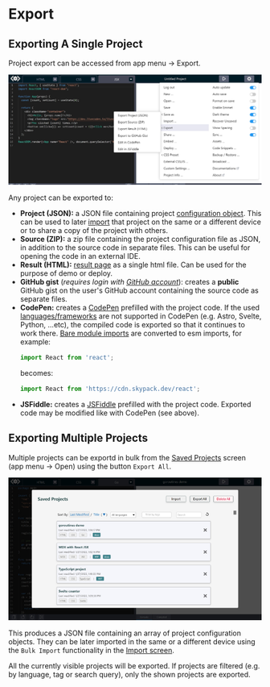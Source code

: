 # Export

## Exporting A Single Project

Project export can be accessed from app menu → Export.

![LiveCodes Export](../../static/img/screenshots/export.jpg)

Any project can be exported to:

- **Project (JSON):** a JSON file containing project [configuration object](../configuration/configuration-object.md). This can be used to later [import](./import.md) that project on the same or a different device or to share a copy of the project with others.
- **Source (ZIP):** a zip file containing the project configuration file as JSON, in addition to the source code in separate files. This can be useful for opening the code in an external IDE.
- **Result (HTML):** [result page](./result.md) as a single html file. Can be used for the purpose of demo or deploy.
- **GitHub gist** (_requires login with [GitHub account](./github-integration.md)_): creates a **public** GitHub gist on the user's GitHub account containing the source code as separate files.
- **CodePen:** creates a [CodePen](https://codepen.io/) prefilled with the project code. If the used [languages/frameworks](./../languages/index.md) are not supported in CodePen (e.g. Astro, Svelte, Python, ...etc), the compiled code is exported so that it continues to work there. [Bare module imports](./npm-modules.md) are converted to esm imports, for example:
  ```js
  import React from 'react';
  ```
  becomes:
  ```js
  import React from 'https://cdn.skypack.dev/react';
  ```
- **JSFiddle:** creates a [JSFiddle](https://jsfiddle.net/) prefilled with the project code. Exported code may be modified like with CodePen (see above).

## Exporting Multiple Projects

Multiple projects can be exportd in bulk from the [Saved Projects](./projects.md) screen (app menu → Open) using the button `Export All`.

![saved projects](../../static/img/screenshots/saved-projects.jpg)

This produces a JSON file containing an array of project configuration objects. They can be later imported in the same or a different device using the `Bulk Import` functionality in the [Import screen](./import.md).

All the currently visible projects will be exported. If projects are filtered (e.g. by language, tag or search query), only the shown projects are exported.
